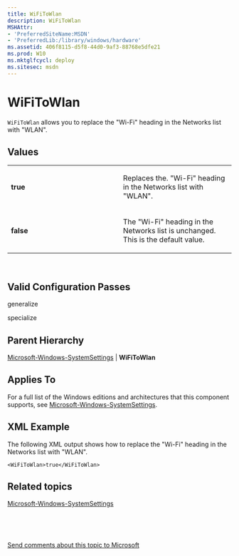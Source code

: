 ```yaml
---
title: WiFiToWlan
description: WiFiToWlan
MSHAttr:
- 'PreferredSiteName:MSDN'
- 'PreferredLib:/library/windows/hardware'
ms.assetid: 406f8115-d5f8-44d0-9af3-88768e5dfe21
ms.prod: W10
ms.mktglfcycl: deploy
ms.sitesec: msdn
---
```


# WiFiToWlan


`WiFiToWlan` allows you to replace the "Wi-Fi" heading in the Networks list with "WLAN".

## Values


<table>
<colgroup>
<col width="50%" />
<col width="50%" />
</colgroup>
<tbody>
<tr class="odd">
<td><p><strong>true</strong></p></td>
<td><p>Replaces the. &quot;Wi-Fi&quot; heading in the Networks list with &quot;WLAN&quot;.</p></td>
</tr>
<tr class="even">
<td><p><strong>false</strong></p></td>
<td><p>The &quot;Wi-Fi&quot; heading in the Networks list is unchanged. This is the default value.</p></td>
</tr>
</tbody>
</table>

 

## Valid Configuration Passes


generalize

specialize

## Parent Hierarchy


[Microsoft-Windows-SystemSettings](microsoft-windows-systemsettings.md) | **WiFiToWlan**

## Applies To


For a full list of the Windows editions and architectures that this component supports, see [Microsoft-Windows-SystemSettings](microsoft-windows-systemsettings.md).

## XML Example


The following XML output shows how to replace the "Wi-Fi" heading in the Networks list with "WLAN".

``` syntax
<WiFiToWlan>true</WiFiToWlan>
```

## Related topics


[Microsoft-Windows-SystemSettings](microsoft-windows-systemsettings.md)

 

 

[Send comments about this topic to Microsoft](mailto:wsddocfb@microsoft.com?subject=Documentation%20feedback%20%5Bp_unattend\p_unattend%5D:%20WiFiToWlan%20%20RELEASE:%20%2810/3/2016%29&body=%0A%0APRIVACY%20STATEMENT%0A%0AWe%20use%20your%20feedback%20to%20improve%20the%20documentation.%20We%20don't%20use%20your%20email%20address%20for%20any%20other%20purpose,%20and%20we'll%20remove%20your%20email%20address%20from%20our%20system%20after%20the%20issue%20that%20you're%20reporting%20is%20fixed.%20While%20we're%20working%20to%20fix%20this%20issue,%20we%20might%20send%20you%20an%20email%20message%20to%20ask%20for%20more%20info.%20Later,%20we%20might%20also%20send%20you%20an%20email%20message%20to%20let%20you%20know%20that%20we've%20addressed%20your%20feedback.%0A%0AFor%20more%20info%20about%20Microsoft's%20privacy%20policy,%20see%20http://privacy.microsoft.com/default.aspx. "Send comments about this topic to Microsoft")





